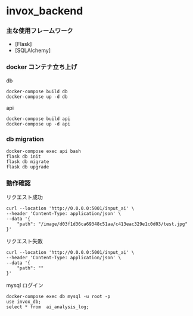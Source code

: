 # invox_backend

### 主な使用フレームワーク

- [Flask]
- [SQLAlchemy]

### docker コンテナ立ち上げ

db

```
docker-compose build db
docker-compose up -d db
```

api

```
docker-compose build api
docker-compose up -d api
```

### db migration

```
docker-compose exec api bash
flask db init
flask db migrate
flask db upgrade
```

### 動作確認

リクエスト成功

```
curl --location 'http://0.0.0.0:5001/input_ai' \
--header 'Content-Type: application/json' \
--data '{
    "path": "/image/d03f1d36ca69348c51aa/c413eac329e1c0d03/test.jpg"
}'
```

リクエスト失敗

```
curl --location 'http://0.0.0.0:5001/input_ai' \
--header 'Content-Type: application/json' \
--data '{
    "path": ""
}'
```

mysql ログイン

```
docker-compose exec db mysql -u root -p
use invox_db;
select * from  ai_analysis_log;
```
